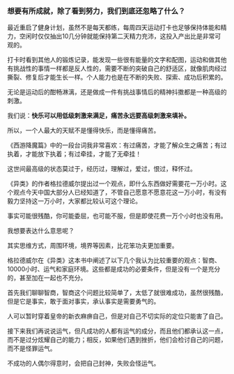 
### 想要有所成就，除了看到努力，我们到底还忽略了什么？

最近重启了健身计划，虽然不是每天都练，每周四天运动打卡也足够保持体能和精力，空闲时仅仅抽出10几分钟就能保持第二天精力充沛，这投入产出比是非常可观的。

打卡时看到其他人的锻炼记录，能发现一些很有能量的文字和配图，运动和做其他有挑战性的事情一样都是反人性的，需要不断的突破自己的舒适区，就像肌肉经过撕裂、修复后才能生长一样。个人能力也是在不断的失败、探索、成功后积累的。

无论是运动后的酣畅淋漓，还是做成一件有挑战事情后的精神抖擞都是一种高级的刺激。

我们说：**快乐可以用低级刺激来满足，痛苦永远要高级刺激来填补。**

所以，一个人最大的天赋不是懂得快乐，而是懂得痛苦。

《西游降魔篇》中的一段台词我非常喜欢：有过痛苦，才能了解众生之痛苦；有过执着，才能放下执着；有过牵挂，才能了无牵挂！

这世间最高级的状态莫过于，经历过，理解过，爱过，恨过，释怀过。

《异类》的作者格拉德威尔提出过一个观点，即什么东西做好需要花一万小时。这个观点今天中国大部分人已经知道了，不管自己愿意不愿意花这一万小时，有没有毅力坚持这一万小时，大家都比较认可这个理论。

事实可能很残酷，你可能委屈，也可能不服，但是即使花费一万个小时也没有用。

我想要表达什么意思呢？

其实思维方式，周围环境，境界等因素，比花笨功夫更加重要。

格拉德威尔在《异类》这本书中阐述了以下几个我认为比较重要的观点：智商、10000小时、运气和家庭环境。这些都是成功的必要条件，但是没有一个是充分的，甚至加在一起也不充分。

首先我们聊聊智商，智商这个问题比较简单了，太低了就很难成功，虽然很残酷，但是它是事实，敢于面对事实，承认事实是需要勇气的。

人可以暂时穿着皇帝的新衣麻痹自己，但是对自己不切实际的定位只能害了自己。

接下来我们再说说运气，但凡成功的人都有运气的成分，而且他们都承认这一点，而不是过分炫耀自己的能力；相反，如果他们遇到挫折，他们会检讨自己的问题，而不是怪罪运气。

不成功的人偶尔得意时，会把自己封神，失败会怪运气。



















